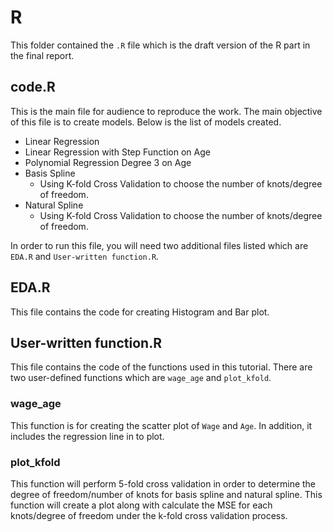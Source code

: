# R

This folder contained the `.R` file which is the draft version of the R part in the final report.

## code.R
This is the main file for audience to reproduce the work. The main objective of this file is to create models. Below is the list of models created.
	
* Linear Regression  
* Linear Regression with Step Function on Age  
* Polynomial Regression Degree 3 on Age  
* Basis Spline  
	* Using K-fold Cross Validation to choose the number of knots/degree of freedom.  
* Natural Spline  
	* Using K-fold Cross Validation to choose the number of knots/degree of freedom.  

In order to run this file, you will need two additional files listed which are `EDA.R` and `User-written function.R`.  

## EDA.R
This file contains the code for creating Histogram and Bar plot.

## User-written function.R
This file contains the code of the functions used in this tutorial. There are two user-defined functions which are `wage_age` and `plot_kfold`.  

### wage_age
This function is for creating the scatter plot of `Wage` and `Age`. In addition, it includes the regression line in to plot.  

### plot_kfold
This function will perform 5-fold cross validation in order to determine the degree of freedom/number of knots for basis spline and natural spline. This function will create a plot along with calculate the MSE for each knots/degree of freedom under the k-fold cross validation process.